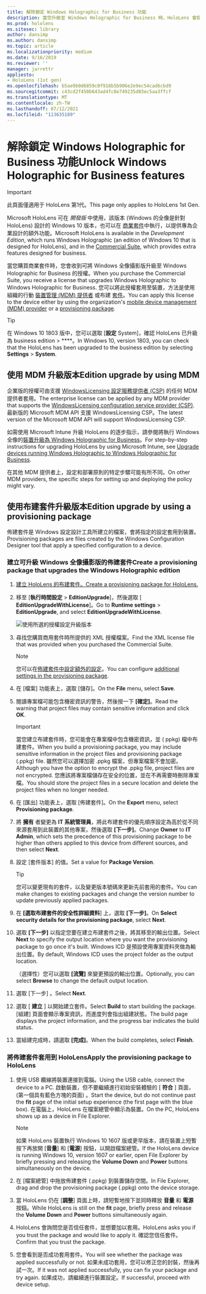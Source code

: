 ```yaml
---
title: 解除鎖定 Windows Holographic for Business 功能
description: 當您升級至 Windows Holographic for Business 時，HoloLens 會提供專為企業設計的額外功能。
ms.prod: hololens
ms.sitesec: library
author: dansimp
ms.author: dansimp
ms.topic: article
ms.localizationpriority: medium
ms.date: 9/16/2019
ms.reviewer: ''
manager: jarrettr
appliesto:
- HoloLens (1st gen)
ms.openlocfilehash: b5ae9b0d6859c0f916b5b906e2e9ec54cad6cbd9
ms.sourcegitcommit: c43cd2f450b643ad4fc8e749235d03ec5aa3ffcf
ms.translationtype: MT
ms.contentlocale: zh-TW
ms.lasthandoff: 07/12/2021
ms.locfileid: "113635189"
---
```

# <a name="unlock-windows-holographic-for-business-features"></a><span data-ttu-id="8cafa-103">解除鎖定 Windows Holographic for Business 功能</span><span class="sxs-lookup"><span data-stu-id="8cafa-103">Unlock Windows Holographic for Business features</span></span>

> [!IMPORTANT]
> <span data-ttu-id="8cafa-104">此頁面僅適用于 HoloLens 第1代。</span><span class="sxs-lookup"><span data-stu-id="8cafa-104">This page only applies to HoloLens 1st Gen.</span></span>

<span data-ttu-id="8cafa-105">Microsoft HoloLens 可在 *開發版* 中使用，該版本 (Windows 的全像是針對 HoloLens) 設計的 Windows 10 版本，也可以在 [商業套件](hololens-commercial-features.md)中執行，以提供專為企業設計的額外功能。</span><span class="sxs-lookup"><span data-stu-id="8cafa-105">Microsoft HoloLens is available in the *Development Edition*, which runs Windows Holographic (an edition of Windows 10 that is designed for HoloLens), and in the [Commercial Suite](hololens-commercial-features.md), which provides extra features designed for business.</span></span>

<span data-ttu-id="8cafa-106">當您購買商業套件時，您會收到可將 Windows 全像攝影版升級至 Windows Holographic for Business 的授權。</span><span class="sxs-lookup"><span data-stu-id="8cafa-106">When you purchase the Commercial Suite, you receive a license that upgrades Windows Holographic to Windows Holographic for Business.</span></span> <span data-ttu-id="8cafa-107">您可以將此授權套用至裝置，方法是使用組織的行動 [裝置管理 (MDM) 提供者](#edition-upgrade-by-using-mdm) 或布建 [套件](#edition-upgrade-by-using-a-provisioning-package)。</span><span class="sxs-lookup"><span data-stu-id="8cafa-107">You can apply this license to the device either by using the organization's [mobile device management (MDM) provider](#edition-upgrade-by-using-mdm) or a [provisioning package](#edition-upgrade-by-using-a-provisioning-package).</span></span>

> [!TIP]
> <span data-ttu-id="8cafa-108">在 Windows 10 1803 版中，您可以選取 [**設定** System]，確認 HoloLens 已升級為 business edition  >  \*\*\*\*。</span><span class="sxs-lookup"><span data-stu-id="8cafa-108">In Windows 10, version 1803, you can check that the HoloLens has been upgraded to the business edition by selecting **Settings** > **System**.</span></span>

## <a name="edition-upgrade-by-using-mdm"></a><span data-ttu-id="8cafa-109">使用 MDM 升級版本</span><span class="sxs-lookup"><span data-stu-id="8cafa-109">Edition upgrade by using MDM</span></span>

<span data-ttu-id="8cafa-110">企業版的授權可由支援 [WindowsLicensing 設定服務提供者 (CSP)](https://msdn.microsoft.com/library/windows/hardware/dn904983.aspx) 的任何 MDM 提供者套用。</span><span class="sxs-lookup"><span data-stu-id="8cafa-110">The enterprise license can be applied by any MDM provider that supports the [WindowsLicensing configuration service provider (CSP)](https://msdn.microsoft.com/library/windows/hardware/dn904983.aspx).</span></span> <span data-ttu-id="8cafa-111">最新版的 Microsoft MDM API 支援 WindowsLicensing CSP。</span><span class="sxs-lookup"><span data-stu-id="8cafa-111">The latest version of the Microsoft MDM API will support WindowsLicensing CSP.</span></span>

<span data-ttu-id="8cafa-112">如需使用 Microsoft Intune 升級 HoloLens 的逐步指示，請參閱將執行 Windows 全像的[裝置升級為 Windows Holographic for Business](/intune/holographic-upgrade)。</span><span class="sxs-lookup"><span data-stu-id="8cafa-112">For step-by-step instructions for upgrading HoloLens by using Microsoft Intune, see [Upgrade devices running Windows Holographic to Windows Holographic for Business](/intune/holographic-upgrade).</span></span>

 <span data-ttu-id="8cafa-113">在其他 MDM 提供者上，設定和部署原則的特定步驟可能有所不同。</span><span class="sxs-lookup"><span data-stu-id="8cafa-113">On other MDM providers, the specific steps for setting up and deploying the policy might vary.</span></span>

## <a name="edition-upgrade-by-using-a-provisioning-package"></a><span data-ttu-id="8cafa-114">使用布建套件升級版本</span><span class="sxs-lookup"><span data-stu-id="8cafa-114">Edition upgrade by using a provisioning package</span></span>

<span data-ttu-id="8cafa-115">佈建套件是 Windows 設定設計工具所建立的檔案，會將指定的設定套用到裝置。</span><span class="sxs-lookup"><span data-stu-id="8cafa-115">Provisioning packages are files created by the Windows Configuration Designer tool that apply a specified configuration to a device.</span></span>

### <a name="create-a-provisioning-package-that-upgrades-the-windows-holographic-edition"></a><span data-ttu-id="8cafa-116">建立可升級 Windows 全像攝影版的佈建套件</span><span class="sxs-lookup"><span data-stu-id="8cafa-116">Create a provisioning package that upgrades the Windows Holographic edition</span></span>

1. [<span data-ttu-id="8cafa-117">建立 HoloLens 的布建套件。</span><span class="sxs-lookup"><span data-stu-id="8cafa-117">Create a provisioning package for HoloLens.</span></span>](hololens-provisioning.md)
1. <span data-ttu-id="8cafa-118">移至 [**執行時間設定**  >  **EditionUpgrade**]，然後選取 [ **EditionUpgradeWithLicense**]。</span><span class="sxs-lookup"><span data-stu-id="8cafa-118">Go to **Runtime settings** > **EditionUpgrade**, and select **EditionUpgradeWithLicense**.</span></span>

    ![使用所選的授權設定升級版本](images/icd1.png)

1. <span data-ttu-id="8cafa-120">尋找您購買商用套件時所提供的 XML 授權檔案。</span><span class="sxs-lookup"><span data-stu-id="8cafa-120">Find the XML license file that was provided when you purchased the Commercial Suite.</span></span>

    > [!NOTE]
    > <span data-ttu-id="8cafa-121">您可以在[佈建套件中設定額外的設定](hololens-provisioning.md)。</span><span class="sxs-lookup"><span data-stu-id="8cafa-121">You can configure [additional settings in the provisioning package](hololens-provisioning.md).</span></span>

1. <span data-ttu-id="8cafa-122">在 [檔案] 功能表上，選取 [儲存]。</span><span class="sxs-lookup"><span data-stu-id="8cafa-122">On the **File** menu, select **Save**.</span></span> 

1. <span data-ttu-id="8cafa-123">閱讀專案檔可能包含機密資訊的警告，然後按一下 **[確定]**。</span><span class="sxs-lookup"><span data-stu-id="8cafa-123">Read the warning that project files may contain sensitive information and click **OK**.</span></span>

    > [!IMPORTANT]
    > <span data-ttu-id="8cafa-124">當您建立布建套件時，您可能會在專案檔中包含機密資訊，並 ( ppkg) 檔中布建套件。</span><span class="sxs-lookup"><span data-stu-id="8cafa-124">When you build a provisioning package, you may include sensitive information in the project files and provisioning package (.ppkg) file.</span></span> <span data-ttu-id="8cafa-125">雖然您可以選擇加密 .ppkg 檔案，但專案檔案不會加密。</span><span class="sxs-lookup"><span data-stu-id="8cafa-125">Although you have the option to encrypt the .ppkg file, project files are not encrypted.</span></span> <span data-ttu-id="8cafa-126">您應該將專案檔儲存在安全的位置，並在不再需要時刪除專案檔。</span><span class="sxs-lookup"><span data-stu-id="8cafa-126">You should store the project files in a secure location and delete the project files when no longer needed.</span></span>

1. <span data-ttu-id="8cafa-127">在 \[匯出\] 功能表上，選取 \[佈建套件\]。</span><span class="sxs-lookup"><span data-stu-id="8cafa-127">On the **Export** menu, select **Provisioning package**.</span></span>

1. <span data-ttu-id="8cafa-128">將 **擁有** 者變更為 **IT 系統管理員**，將此布建套件的優先順序設定為高於從不同來源套用到此裝置的其他專案，然後選取 **[下一步]**。</span><span class="sxs-lookup"><span data-stu-id="8cafa-128">Change **Owner** to **IT Admin**, which sets the precedence of this provisioning package to be higher than others applied to this device from different sources, and then select **Next**.</span></span>

1. <span data-ttu-id="8cafa-129">設定 \[套件版本\] 的值。</span><span class="sxs-lookup"><span data-stu-id="8cafa-129">Set a value for **Package Version**.</span></span>

    > [!TIP]
    > <span data-ttu-id="8cafa-130">您可以變更現有的套件，以及變更版本號碼來更新先前套用的套件。</span><span class="sxs-lookup"><span data-stu-id="8cafa-130">You can make changes to existing packages and change the version number to update previously applied packages.</span></span>

1. <span data-ttu-id="8cafa-131">在 **[選取布建套件的安全性詳細資料**] 上，選取 **[下一步]**。</span><span class="sxs-lookup"><span data-stu-id="8cafa-131">On **Select security details for the provisioning package**, select **Next**.</span></span>

1. <span data-ttu-id="8cafa-132">選取 **[下一步]** 以指定您要在建立布建套件之後，將其移至的輸出位置。</span><span class="sxs-lookup"><span data-stu-id="8cafa-132">Select **Next** to specify the output location where you want the provisioning package to go once it's built.</span></span> <span data-ttu-id="8cafa-133">Windows ICD 是預設使用專案資料夾做為輸出位置。</span><span class="sxs-lookup"><span data-stu-id="8cafa-133">By default, Windows ICD uses the project folder as the output location.</span></span>

    <span data-ttu-id="8cafa-134">（選擇性）您可以選取 **[流覽]** 來變更預設的輸出位置。</span><span class="sxs-lookup"><span data-stu-id="8cafa-134">Optionally, you can select **Browse** to change the default output location.</span></span>

1. <span data-ttu-id="8cafa-135">選取 [下一步] 。</span><span class="sxs-lookup"><span data-stu-id="8cafa-135">Select **Next**.</span></span>

1. <span data-ttu-id="8cafa-136">選取 [ **建立** ] 以開始建立套件。</span><span class="sxs-lookup"><span data-stu-id="8cafa-136">Select **Build** to start building the package.</span></span> <span data-ttu-id="8cafa-137">[組建] 頁面會顯示專案資訊，而進度列會指出組建狀態。</span><span class="sxs-lookup"><span data-stu-id="8cafa-137">The build page displays the project information, and the progress bar indicates the build status.</span></span>

1. <span data-ttu-id="8cafa-138">當組建完成時，請選取 **[完成]**。</span><span class="sxs-lookup"><span data-stu-id="8cafa-138">When the build completes, select **Finish**.</span></span>

### <a name="apply-the-provisioning-package-to-hololens"></a><span data-ttu-id="8cafa-139">將佈建套件套用到 HoloLens</span><span class="sxs-lookup"><span data-stu-id="8cafa-139">Apply the provisioning package to HoloLens</span></span>

1. <span data-ttu-id="8cafa-140">使用 USB 纜線將裝置連接到電腦。</span><span class="sxs-lookup"><span data-stu-id="8cafa-140">Using the USB cable, connect the device to a PC.</span></span> <span data-ttu-id="8cafa-141">啟動裝置，但不要繼續進行初始安裝體驗的 [ **符合** ] 頁面， (第一個具有藍色方塊的頁面) 。</span><span class="sxs-lookup"><span data-stu-id="8cafa-141">Start the device, but do not continue past the **fit** page of the initial setup experience (the first page with the blue box).</span></span> <span data-ttu-id="8cafa-142">在電腦上，HoloLens 在檔案總管中顯示為裝置。</span><span class="sxs-lookup"><span data-stu-id="8cafa-142">On the PC, HoloLens shows up as a device in File Explorer.</span></span>

    > [!NOTE]
    > <span data-ttu-id="8cafa-143">如果 HoloLens 裝置執行 Windows 10 1607 版或更早版本，請在裝置上短暫按下再放開 [**音量**] 和 [**電源**] 按鈕，以開啟檔案總管。</span><span class="sxs-lookup"><span data-stu-id="8cafa-143">If the HoloLens device is running Windows 10, version 1607 or earlier, open File Explorer by briefly pressing and releasing the **Volume Down** and **Power** buttons simultaneously on the device.</span></span>

1. <span data-ttu-id="8cafa-144">在 \[檔案總管\] 中拖放佈建套件 (.ppkg) 到裝置儲存空間。</span><span class="sxs-lookup"><span data-stu-id="8cafa-144">In File Explorer, drag and drop the provisioning package (.ppkg) onto the device storage.</span></span>

1. <span data-ttu-id="8cafa-145">當 HoloLens 仍在 [**調整**] 頁面上時，請短暫地按下並同時釋放 **音量** 和 **電源** 按鈕。</span><span class="sxs-lookup"><span data-stu-id="8cafa-145">While HoloLens is still on the **fit** page, briefly press and release the **Volume Down** and **Power** buttons simultaneously again.</span></span>

1. <span data-ttu-id="8cafa-146">HoloLens 會詢問您是否信任套件，並想要加以套用。</span><span class="sxs-lookup"><span data-stu-id="8cafa-146">HoloLens asks you if you trust the package and would like to apply it.</span></span> <span data-ttu-id="8cafa-147">確認您信任套件。</span><span class="sxs-lookup"><span data-stu-id="8cafa-147">Confirm that you trust the package.</span></span>

1. <span data-ttu-id="8cafa-148">您會看到是否成功套用套件。</span><span class="sxs-lookup"><span data-stu-id="8cafa-148">You will see whether the package was applied successfully or not.</span></span> <span data-ttu-id="8cafa-149">如果未成功套用，您可以修正您的封裝，然後再試一次。</span><span class="sxs-lookup"><span data-stu-id="8cafa-149">If it was not applied successfully, you can fix your package and try again.</span></span> <span data-ttu-id="8cafa-150">如果成功，請繼續進行裝置設定。</span><span class="sxs-lookup"><span data-stu-id="8cafa-150">If successful, proceed with device setup.</span></span>
